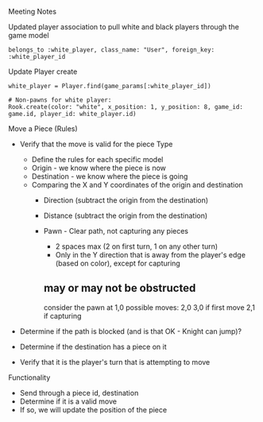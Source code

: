 Meeting Notes

Updated player association to pull white and black players through the game model

  ```
  belongs_to :white_player, class_name: "User", foreign_key: :white_player_id
  ```

Update Player create

    white_player = Player.find(game_params[:white_player_id])

    # Non-pawns for white player:
    Rook.create(color: "white", x_position: 1, y_position: 8, game_id: game.id, player_id: white_player.id)


Move a Piece (Rules)

  - Verify that the move is valid for the piece Type
    - Define the rules for each specific model
    - Origin - we know where the piece is now
    - Destination - we know where the piece is going
    - Comparing the X and Y coordinates of the origin and destination
      - Direction (subtract the origin from the destination)
      - Distance (subtract the origin from the destination)

      - Pawn - Clear path, not capturing any pieces
        - 2 spaces max (2 on first turn, 1 on any other turn)
        - Only in the Y direction that is away from the player's edge (based on color), except for capturing

        may or may not be obstructed
        -
        consider the pawn at 1,0
        possible moves:
          2,0
          3,0 if first move
          2,1 if capturing

  - Determine if the path is blocked (and is that OK - Knight can jump)?
  - Determine if the destination has a piece on it
  - Verify that it is the player's turn that is attempting to move

Functionality

  - Send through a piece id, destination
  - Determine if it is a valid move
  - If so, we will update the position of the piece